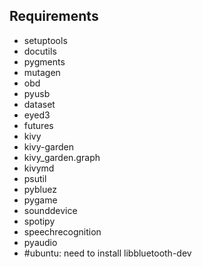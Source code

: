 ## Requirements

- setuptools
- docutils
- pygments
- mutagen
- obd
- pyusb
- dataset
- eyed3
- futures
- kivy
- kivy-garden
- kivy_garden.graph
- kivymd
- psutil
- pybluez
- pygame
- sounddevice
- spotipy
- speechrecognition
- pyaudio
- #ubuntu: need to install libbluetooth-dev
